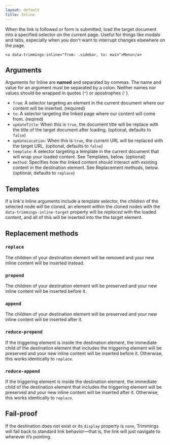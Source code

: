 ```yaml
---
layout: default
title: Inline
---
```

When the link is followed or form is submitted, load the target document into a specified selector on the current page. Useful for things like modals and tabs, especially when you don't want to interrupt changes elsewhere on the page.

    <a data-trimmings-inline="from: .sidebar, to: main">Menu</a>

## Arguments

Arguments for Inline are **named** and separated by commas. The name and value for an argument must be separated by a colon. Neither names nor values should be wrapped in quotes (`"`) or apostrophes (`'`).

- `from`: A selector targeting an element in the current document where our content will be inserted. (required)
- `to`: A selector targeting the linked page where our content will come from. (reqired)
- `updateTitle`: When this is `true`, the document title will be replace with the title of the target document after loading. (optional, defaults to `false`)
- `updateLocation`: When this is `true`, the current URL will be replaced with the target URL. (optional, defaults to `false`)
- `template`: A selector targeting a template in the current document that will wrap your loaded content. See Templates, below. (optional)
- `method`: Specifies how the linked content should interact with existing content in the destination element. See Replacement methods, below. (optional, defaults to `replace`)

## Templates

If a link's Inline arguments include a template selector, the _children_ of the selected node will be cloned, an element within the cloned nodes with the `data-trimmings-inline-target` property will be _replaced_ with the loaded content, and all of this will be inserted into the the target element.

## Replacement methods

### `replace`

The children of your destination element will be removed and your new inline content will be inserted instead.

### `prepend`

The children of your destination element will be preserved and your new inline content will be inserted before it.

### `append`

The children of your destination element will be preserved and your new inline content will be inserted after it.

### `reduce-prepend`

If the triggering element is inside the destination element, the immediate child of the destination element that includes
the triggering element will be preserved and your new inline content will be inserted before it. Otherwise, this works identically to `replace`.

### `reduce-append`

If the triggering element is inside the destination element, the immediate child of the destination element that includes
the triggering element will be preserved and your new inline content will be inserted after it. Otherwise, this works identically to `replace`.

## Fail-proof

If the destination does not exist or its `display` property is `none`, Trimmings will fall back to standard link behavior—that is, the link will just navigate to wherever it’s pointing.
